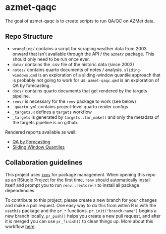 
# azmet-qaqc

<!-- badges: start -->
<!-- badges: end -->

The goal of azmet-qaqc is to create scripts to run QA/QC on AZMet data.

## Repo Structure

- `wrangling/` contains a script for scraping weather data from 2003 onward that isn't available through the API / the `azmetr` package. This should only need to be run once ever.
- `data/` contains the .csv file of the historic data (since 2003)
- `notes/` contains quarto documents of notes / analysis.  `sliding-windows.qmd` is an exploration of a sliding-window quantile approach that is probably not going to work for us.  `azmet-qaqc.qmd` is an exploration of QA by forecasting.
- `docs/` contains quarto documents that get rendered by the targets pipeline.
- `renv/` is necessary for the `renv` package to work (see below)
- `_quarto.yml` contains project-level quarto render configs
- `_targets.R` defines a `targets` workflow
- `_targets` is generated by `targets::tar_make()` and only the metadata of the targets pipeline is on github.

Rendered reports available as well:

- [QA by Forecasting](https://cct-datascience.github.io/azmet-qaqc/QA/azmet-qaqc.html)
- [Sliding Window Quantiles](https://cct-datascience.github.io/azmet-qaqc/docs/sliding-window.html)

## Collaboration guidelines

This project uses [`renv`](https://rstudio.github.io/renv/articles/renv.html) for package management. When opening this repo as an RStudio Project for the first time, `renv` should automatically install itself and prompt you to run `renv::restore()` to install all package dependencies.

To contribute to this project, please create a new branch for your changes and make a pull request. One easy way to do this from within R is with the `usethis` package and the `pr_*` functions. `pr_init("branch-name")` begins a new branch locally, `pr_push()` helps you create a new pull request, and after it is merged you can use `pr_finish()` to clean things up. More about this workflow [here](https://usethis.r-lib.org/articles/pr-functions.html).